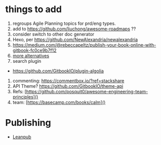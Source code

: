 # things to add

1. regroups Agile Planning topics for prd/eng types.
2. add to https://github.com/liuchong/awesome-roadmaps  ??
1. consider switch to other doc generator
  2. Hexo, per https://github.com/NewAlexandria/newalexandria
  3. https://medium.com/@rebeccapeltz/publish-your-book-online-with-gitbook-fc0ce9b7f12
  3. [more alternatives](https://alternativeto.net/software/gitbook/)
1. search plugin 
  * https://github.com/GitbookIO/plugin-algolia
1. commenting: https://commentbox.io/?ref=stackshare
1. API Theme? https://github.com/GitbookIO/theme-api
1. Refs: [https://github.com/posquit0/awesome-engineering-team-principles]()
2. team: [https://basecamp.com/books/calm]()

# Publishing

* [Leanpub](https://leanpub.com/create/book)

